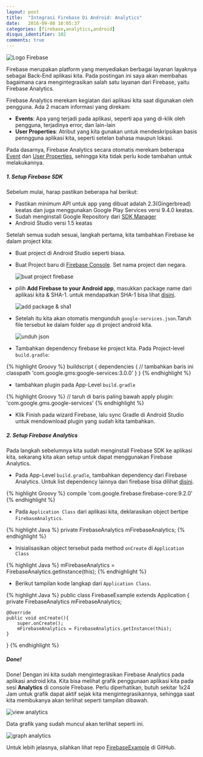 ```yaml
---
layout: post
title:  "Integrasi Firebase Di Android: Analytics"
date:   2016-09-08 10:05:37
categories: [firebase,analytics,android]
disqus_identifier: 102
comments: true
---
```


![Logo Firebase](https://s15.postimg.org/ejfg87vaz/firebase2.png "Logo Firebase")

Firebase merupakan platform yang menyediakan berbagai layanan layaknya sebagai Back-End aplikasi kita. Pada postingan ini saya akan membahas bagaimana cara mengintegrasikan salah satu layanan dari Firebase, yaitu Firebase Analytics.

<!--more-->

Firebase Analytics merekam kegiatan dari aplikasi kita saat digunakan oleh pengguna. Ada 2 macam informasi yang direkam:

- **Events**: Apa yang terjadi pada aplikasi, seperti apa yang di-klik oleh pengguna, terjadinya error, dan lain-lain
- **User Properties**: Atribut yang kita gunakan untuk mendeskripsikan basis penngguna aplikasi kita, seperti setelan bahasa maupun lokasi.

Pada dasarnya, Firebase Analytics secara otomatis merekam beberapa [Event][event] dan [User Properties][user_properties], sehingga kita tidak perlu kode tambahan untuk melakukannya.

##### 1. Setup Firebase SDK

Sebelum mulai, harap pastikan beberapa hal berikut:

- Pastikan minimum API untuk app yang dibuat adalah 2.3(Gingerbread) keatas dan juga menggunakan Google Play Services versi 9.4.0 keatas.
- Sudah menginstall Google Repository dari [SDK Manager][SDK_manager]
- Android Studio versi 1.5 keatas

Setelah semua sudah sesuai, langkah pertama, kita tambahkan Firebase ke dalam project kita:

- Buat project di Android Studio seperti biasa.
- Buat Project baru di [Firebase Console][firebase_console]. Set nama project dan  negara.

  ![buat project firebase](https://s15.postimg.org/615efvp5n/Screenshot_090816_031142_PM.jpg "buat project firebase")

- pilih **Add Firebase to your Android app**, masukkan package name dari aplikasi kita & SHA-1. untuk mendapatkan SHA-1 bisa lihat [disini][SHA1].

  ![add package & sha1](https://s22.postimg.org/ktr5lictt/Screenshot_090816_032218_PM.jpg "add package & sha1")

- Setelah itu kita akan otomatis mengunduh `google-services.json`.Taruh file tersebut ke dalam folder `app` di project android kita.

  ![unduh json](https://s12.postimg.org/rycoszvp9/Screenshot_090816_032443_PM.jpg "unduh json")

- Tambahkan dependency firebase ke project kita. Pada Project-level `build.gradle`:

{% highlight Groovy %}
buildscript {
  dependencies {
    // tambahkan baris ini
    classpath 'com.google.gms:google-services:3.0.0'
  }
}
{% endhighlight %}

- tambahkan plugin pada App-Level `build.gradle`

{% highlight Groovy %}
// taruh di baris paling bawah
apply plugin: 'com.google.gms.google-services'
{% endhighlight %}

- Klik Finish pada wizard Firebase, lalu sync Gradle di Android Studio untuk mendownload plugin yang sudah kita tambahkan.


##### 2. Setup Firebase Analytics

Pada langkah sebelumnya kita sudah menginstall Firebase SDK ke aplikasi kita, sekarang kita akan setup untuk dapat menggunakan Firebase Analytics.

- Pada App-Level `build.gradle`, tambahkan dependency dari Firebase Analytics. Untuk list dependency lainnya dari firebase bisa dilihat [disini][list_firebase_dependency].

{% highlight Groovy %}
compile 'com.google.firebase:firebase-core:9.2.0'
{% endhighlight %}

- Pada `Application Class` dari aplikasi kita, deklarasikan object bertipe `FirebaseAnalytics`.

{% highlight Java %}
private FirebaseAnalytics mFirebaseAnalytics;
{% endhighlight %}

- Inisialisasikan object tersebut pada method `onCreate` di `Application Class`

{% highlight Java %}
mFirebaseAnalytics = FirebaseAnalytics.getInstance(this);
{% endhighlight %}

- Berikut tampilan kode langkap dari `Application Class`.

{% highlight Java %}
public class FirebaseExample extends Application {
    private FirebaseAnalytics mFirebaseAnalytics;

    @Override
    public void onCreate(){
        super.onCreate();
        mFirebaseAnalytics = FirebaseAnalytics.getInstance(this);
    }
}
{% endhighlight %}

##### Done!

Done! Dengan ini kita sudah mengintegrasikan Firebase Analytics pada aplikasi android kita. Kita bisa melihat grafik penggunaan aplikasi kita pada sesi **Analytics** di console FIrebase. Perlu diperhatikan, butuh sekitar 1x24 Jam untuk grafik dapat aktif sejak kita mengintegrasikannya, sehingga saat kita membukanya akan terlihat seperti tampilan dibawah.

![view analytics](https://s13.postimg.org/ntsalx8kn/Screenshot_090916_094703_AM.jpg "view analytics")

Data grafik yang sudah muncul akan terlihat seperti ini.

![graph analytics](https://s12.postimg.org/7x46e0grx/Screenshot_090916_095734_AM.jpgg "graph analytics")

Untuk lebih jelasnya, silahkan lihat repo [FirebaseExample][FirebaseExample] di GitHub.


[event]: https://support.google.com/firebase/answer/6317485
[user_properties]: https://support.google.com/firebase/answer/6317486
[SDK_manager]: https://developer.android.com/studio/intro/update.html
[firebase_console]: https://console.firebase.google.com/
[SHA1]: https://developers.google.com/android/guides/client-auth
[list_firebase_dependency]: https://firebase.google.com/docs/android/setup#available_libraries
[FirebaseExample]: https://github.com/dekzitfz/FirebaseExample